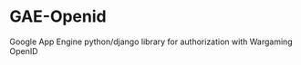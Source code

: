 GAE-Openid
==========

Google App Engine python/django library for authorization with Wargaming OpenID
